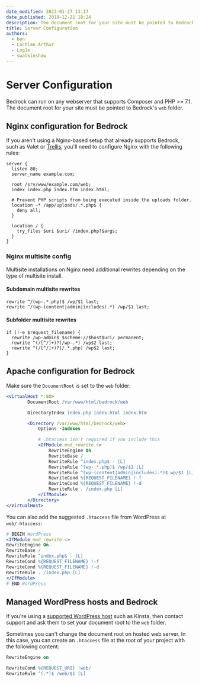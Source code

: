 ```yaml
---
date_modified: 2023-01-27 13:17
date_published: 2018-12-21 18:24
description: The document root for your site must be pointed to Bedrock's web folder. See example server configurations for running Bedrock on Nginx or Apache.
title: Server Configuration
authors:
  - ben
  - Lachlan_Arthur
  - Log1x
  - swalkinshaw
---
```


# Server Configuration

Bedrock can run on any webserver that supports Composer and PHP >= 7.1. The document root for your site must be pointed to Bedrock's `web` folder.

## Nginx configuration for Bedrock

If you aren't using a Nginx-based setup that already supports Bedrock, such as Valet or [Trellis](https://roots.io/trellis/), you'll need to configure Nginx with the following rules:

```nginx
server {
  listen 80;
  server_name example.com;

  root /srv/www/example.com/web;
  index index.php index.htm index.html;

  # Prevent PHP scripts from being executed inside the uploads folder.
  location ~* /app/uploads/.*.php$ {
    deny all;
  }

  location / {
    try_files $uri $uri/ /index.php?$args;
  }
}
```

### Nginx multisite config

Multisite installations on Nginx need additional rewrites depending on the type of multisite install.

#### Subdomain multisite rewrites

```nginx
rewrite ^/(wp-.*.php)$ /wp/$1 last;
rewrite ^/(wp-(content|admin|includes).*) /wp/$1 last;
```

#### Subfolder multisite rewrites

```nginx
if (!-e $request_filename) {
  rewrite /wp-admin$ $scheme://$host$uri/ permanent;
  rewrite ^(/[^/]+)?(/wp-.*) /wp$2 last;
  rewrite ^(/[^/]+)?(/.*.php) /wp$2 last;
}
```

## Apache configuration for Bedrock

Make sure the `DocumentRoot` is set to the `web` folder:

```apache
<VirtualHost *:80>
        DocumentRoot /var/www/html/bedrock/web

        DirectoryIndex index.php index.html index.htm

        <Directory /var/www/html/bedrock/web>
            Options -Indexes

            # .htaccess isn't required if you include this
            <IfModule mod_rewrite.c>
                RewriteEngine On
                RewriteBase /
                RewriteRule ^index.php$ - [L]
                RewriteRule ^(wp-.*.php)$ /wp/$1 [L]
                RewriteRule ^(wp-(content|admin|includes).*)$ wp/$1 [L]
                RewriteCond %{REQUEST_FILENAME} !-f
                RewriteCond %{REQUEST_FILENAME} !-d
                RewriteRule . /index.php [L]
            </IfModule>
        </Directory>
</VirtualHost>
```

You can also add the suggested `.htaccess` file from WordPress at `web/.htaccess`:

```apache
# BEGIN WordPress
<IfModule mod_rewrite.c>
RewriteEngine On
RewriteBase /
RewriteRule ^index.php$ - [L]
RewriteCond %{REQUEST_FILENAME} !-f
RewriteCond %{REQUEST_FILENAME} !-d
RewriteRule . /index.php [L]
</IfModule>
# END WordPress
```

## Managed WordPress hosts and Bedrock

If you're using a [supported WordPress host](deployment.md#supported-wordpress-hosts) such as Kinsta, then contact support and ask them to set your document root to the `web` folder.

Sometimes you can't change the document root on hosted web server. In this case, you can create an `.htaccess` file at the root of your project with the following content:

```apache
RewriteEngine on

RewriteCond %{REQUEST_URI} !web/
RewriteRule ^(.*)$ /web/$1 [L]
```
